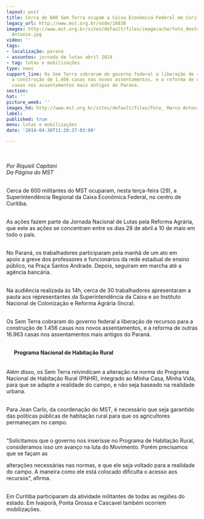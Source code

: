 ```yaml
---
layout: post
title: Cerca de 600 Sem Terra ocupam a Caixa Econômica Federal em Curitiba
legacy_url: http://www.mst.org.br/node/16038
images: http://www.mst.org.br/sites/default/files/imagecache/foto_destaque/Foto_ Marco
  Antonio.jpg
video: ''
tags:
- localização: paraná
- assuntos: jornada de lutas abril 2014
- tag: lutas e mobilizações
type: news
support_line: Os Sem Terra cobraram do governo federal a liberação de recursos para
  a construção de 1.456 casas nos novos assentamentos, e a reforma de outras 16.963
  casas nos assentamentos mais antigos do Paraná.
section: 
hat: ''
picture_week: ''
images_hd: http://www.mst.org.br/sites/default/files/Foto_ Marco Antonio.jpg
label: 
published: true
menu: lutas e mobilizações
date: '2014-04-30T11:20:37-03:00'

---
```

<p><img style="margin: 10px;" src="http://www.mst.org.br/sites/default/files/Foto_%20Marco%20Antonio.jpg" alt=""></p><p><em>Por Riquieli Capitani&nbsp;<br>Da Página do MST</em></p><p><br>Cerca de 600 militantes do MST ocuparam, nesta terça-feira (29), a Superintendência Regional da Caixa Econômica Federal, no centro de Curitiba.&nbsp;</p><p><br>As ações fazem parte da Jornada Nacional de Lutas pela Reforma Agrária, que este as ações se concentram entre os dias 28 de abril a 10 de maio em todo o país.</p><p><img style="margin: 10px; float: right;" src="http://www.mst.org.br/sites/default/files/Foto_%20Riquieli%20Capitani1.jpg" alt=""><br>No Paraná, os trabalhadores participaram pela manhã de um ato em apoio a greve dos professores e funcionários da rede estadual de ensino público, na Praça Santos Andrade. Depois, seguiram em marcha até a agência bancária.</p><p><br>Na audiência realizada às 14h, cerca de 30 trabalhadores apresentaram a pauta aos representantes da Superintendência da Caixa e ao Instituto Nacional de Colonização e Reforma Agrária (Incra).&nbsp;</p><div><p><br>Os Sem Terra cobraram do governo federal a liberação de recursos para a construção de 1.456 casas nos novos assentamentos, e a reforma de outras 16.963 casas nos assentamentos mais antigos do Paraná.</p><p><br><img style="margin: 10px; float: left;" src="http://www.mst.org.br/sites/default/files/Foto_%20Riquieli%20Capitani2.jpg" alt=""><strong></strong><strong>Programa Nacional de Habitação Rural&nbsp;<br></strong><br><br>Além disso, os Sem Terra reivindicam a alteração na norma do Programa Nacional de Habitação Rural (PNHR), integrado ao Minha Casa, Minha Vida, para que se adapte a realidade do campo, e não seja baseado na realidade urbana.</p><p><br>Para Jean Carlo, da coordenação do MST, é necessário que seja garantido das políticas públicas de habitação rural para que os agricultores permaneçam no campo.</p><p><br>“Solicitamos que o governo nos inserisse no Programa de Habitação Rural, consideramos isso um avanço na luta do Movimento. Porém precisamos que se façam as&nbsp;</p><p>alterações necessárias nas normas, e que ele seja voltado para a realidade do campo. A maneira como ele está colocado dificulta o acesso aos recursos”, afirma.</p><p><br>Em Curitiba participaram da atividade militantes de todas as regiões do estado. Em Ivaiporã, Ponta Grossa e Cascavel também ocorrem mobilizações.</p><p><img style="margin: 10px;" src="http://www.mst.org.br/sites/default/files/GREVE%20GERAL_Foto-%20Leandro%20Taques_0.jpg" alt=""></p></div>
